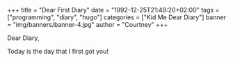 +++
title = "Dear First Diary"
date = "1992-12-25T21:49:20+02:00"
tags = ["programming", "diary", "hugo"]
categories = ["Kid Me Dear Diary"]
banner = "img/banners/banner-4.jpg"
author = "Courtney"
+++

Dear Diary,

Today is the day that I first got you!

